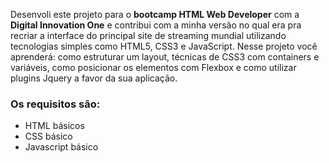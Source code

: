 
Desenvoli este projeto para o **bootcamp HTML Web Developer** com a **Digital Innovation One** e contribui com a minha versão no qual era pra recriar a interface 
do principal site de streaming mundial utilizando tecnologias simples como HTML5, CSS3 e JavaScript. Nesse projeto você aprenderá: 
 como estruturar um layout, técnicas de CSS3 com containers e variáveis, como posicionar os elementos com Flexbox e como utilizar plugins Jquery a favor da sua aplicação.

### Os requisitos são: ###

* HTML básicos
* CSS básico
* Javascript básico
